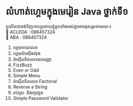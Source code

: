# លំហាត់ហ្គេមក្នុងមេរៀន Java ថ្នាក់ទី១
ប្រសិនជាចង់ទិញកាហ្វេអោយខ្ញុំអ្នកទាំងអស់គ្នាអាចចូលរួមតាមរយ:៖  
🏦 ACLEDA : 086457324  
🏦 ABA    : 086457324

1. ហ្គេមទាយលេខ
2. ហ្គេមប៉ាវស៊ីងស៊ុង
3. ម៉ាស៊ីនគិតលេខសាមញ្ញា
4. FizzBuzz
5. Even or Odd
6. Simple Menu
7. ម៉ាស៊ីនគិតលេខ Factorial
8. Reverse a String
9. រាប់ស្រៈ និងព្យញ្ជនៈ
10. Simple Password Validator

